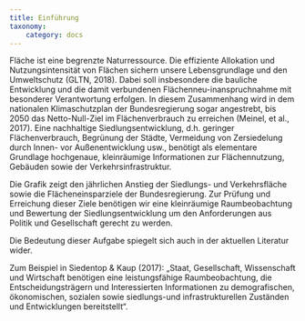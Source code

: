 ```yaml
---
title: Einführung
taxonomy:
    category: docs
---
```


Fläche ist eine begrenzte Naturressource. Die effiziente Allokation und Nutzungsintensität von Flächen sichern unsere Lebensgrundlage und den Umweltschutz (GLTN, 2018). Dabei soll insbesondere die bauliche Entwicklung und die damit verbundenen Flächenneu-inanspruchnahme mit besonderer Verantwortung erfolgen. In diesem Zusammenhang wird in dem nationalen Klimaschutzplan der Bundesregierung sogar angestrebt, bis 2050 das Netto-Null-Ziel im Flächenverbrauch zu erreichen (Meinel, et al., 2017). Eine nachhaltige Siedlungsentwicklung, d.h. geringer Flächenverbrauch, Begrünung der Städte, Vermeidung von Zersiedelung durch Innen- vor Außenentwicklung usw., benötigt als elementare Grundlage hochgenaue, kleinräumige Informationen zur Flächennutzung, Gebäuden sowie der Verkehrsinfrastruktur.

Die Grafik zeigt den jährlichen Anstieg der Siedlungs- und Verkehrsfläche sowie die Flächeneinsparziele der Bundesregierung. Zur Prüfung und Erreichung dieser Ziele benötigen wir eine kleinräumige Raumbeobachtung und Bewertung der Siedlungsentwicklung um den Anforderungen aus Politik und Gesellschaft gerecht zu werden.

Die Bedeutung dieser Aufgabe spiegelt sich auch in der aktuellen Literatur wider.

Zum Beispiel in Siedentop & Kaup (2017): „Staat, Gesellschaft, Wissenschaft und Wirtschaft benötigen eine leistungsfähige Raumbeobachtung, die Entscheidungsträgern und Interessierten Informationen zu demografischen, ökonomischen, sozialen sowie siedlungs-und infrastrukturellen Zuständen und Entwicklungen bereitstellt“. 
